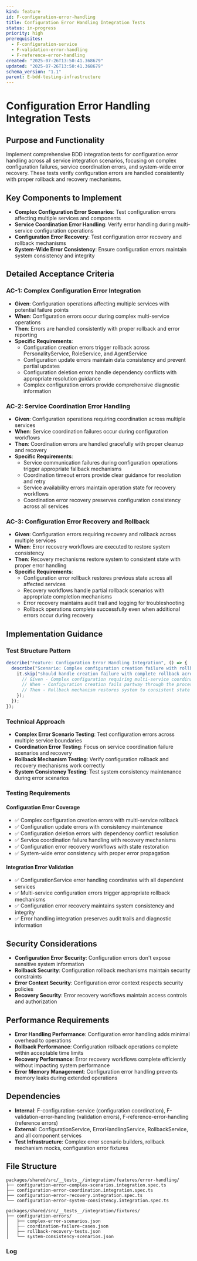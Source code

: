 ```yaml
---
kind: feature
id: F-configuration-error-handling
title: Configuration Error Handling Integration Tests
status: in-progress
priority: high
prerequisites:
  - F-configuration-service
  - F-validation-error-handling
  - F-reference-error-handling
created: "2025-07-26T13:50:41.368679"
updated: "2025-07-26T13:50:41.368679"
schema_version: "1.1"
parent: E-bdd-testing-infrastructure
---
```


# Configuration Error Handling Integration Tests

## Purpose and Functionality

Implement comprehensive BDD integration tests for configuration error handling across all service integration scenarios, focusing on complex configuration failures, service coordination errors, and system-wide error recovery. These tests verify configuration errors are handled consistently with proper rollback and recovery mechanisms.

## Key Components to Implement

- **Complex Configuration Error Scenarios**: Test configuration errors affecting multiple services and components
- **Service Coordination Error Handling**: Verify error handling during multi-service configuration operations
- **Configuration Error Recovery**: Test configuration error recovery and rollback mechanisms
- **System-Wide Error Consistency**: Ensure configuration errors maintain system consistency and integrity

## Detailed Acceptance Criteria

### AC-1: Complex Configuration Error Integration

- **Given**: Configuration operations affecting multiple services with potential failure points
- **When**: Configuration errors occur during complex multi-service operations
- **Then**: Errors are handled consistently with proper rollback and error reporting
- **Specific Requirements**:
  - Configuration creation errors trigger rollback across PersonalityService, RoleService, and AgentService
  - Configuration update errors maintain data consistency and prevent partial updates
  - Configuration deletion errors handle dependency conflicts with appropriate resolution guidance
  - Complex configuration errors provide comprehensive diagnostic information

### AC-2: Service Coordination Error Handling

- **Given**: Configuration operations requiring coordination across multiple services
- **When**: Service coordination failures occur during configuration workflows
- **Then**: Coordination errors are handled gracefully with proper cleanup and recovery
- **Specific Requirements**:
  - Service communication failures during configuration operations trigger appropriate fallback mechanisms
  - Coordination timeout errors provide clear guidance for resolution and retry
  - Service availability errors maintain operation state for recovery workflows
  - Coordination error recovery preserves configuration consistency across all services

### AC-3: Configuration Error Recovery and Rollback

- **Given**: Configuration errors requiring recovery and rollback across multiple services
- **When**: Error recovery workflows are executed to restore system consistency
- **Then**: Recovery mechanisms restore system to consistent state with proper error handling
- **Specific Requirements**:
  - Configuration error rollback restores previous state across all affected services
  - Recovery workflows handle partial rollback scenarios with appropriate completion mechanisms
  - Error recovery maintains audit trail and logging for troubleshooting
  - Rollback operations complete successfully even when additional errors occur during recovery

## Implementation Guidance

### Test Structure Pattern

```typescript
describe("Feature: Configuration Error Handling Integration", () => {
  describe("Scenario: Complex configuration creation failure with rollback", () => {
    it.skip("should handle creation failure with complete rollback across services", async () => {
      // Given - Complex configuration requiring multi-service coordination
      // When - Configuration creation fails partway through the process
      // Then - Rollback mechanism restores system to consistent state
    });
  });
});
```

### Technical Approach

- **Complex Error Scenario Testing**: Test configuration errors across multiple service boundaries
- **Coordination Error Testing**: Focus on service coordination failure scenarios and recovery
- **Rollback Mechanism Testing**: Verify configuration rollback and recovery mechanisms work correctly
- **System Consistency Testing**: Test system consistency maintenance during error scenarios

### Testing Requirements

#### Configuration Error Coverage

- ✅ Complex configuration creation errors with multi-service rollback
- ✅ Configuration update errors with consistency maintenance
- ✅ Configuration deletion errors with dependency conflict resolution
- ✅ Service coordination failure handling with recovery mechanisms
- ✅ Configuration error recovery workflows with state restoration
- ✅ System-wide error consistency with proper error propagation

#### Integration Error Validation

- ✅ ConfigurationService error handling coordinates with all dependent services
- ✅ Multi-service configuration errors trigger appropriate rollback mechanisms
- ✅ Configuration error recovery maintains system consistency and integrity
- ✅ Error handling integration preserves audit trails and diagnostic information

## Security Considerations

- **Configuration Error Security**: Configuration errors don't expose sensitive system information
- **Rollback Security**: Configuration rollback mechanisms maintain security constraints
- **Error Context Security**: Configuration error context respects security policies
- **Recovery Security**: Error recovery workflows maintain access controls and authorization

## Performance Requirements

- **Error Handling Performance**: Configuration error handling adds minimal overhead to operations
- **Rollback Performance**: Configuration rollback operations complete within acceptable time limits
- **Recovery Performance**: Error recovery workflows complete efficiently without impacting system performance
- **Error Memory Management**: Configuration error handling prevents memory leaks during extended operations

## Dependencies

- **Internal**: F-configuration-service (configuration coordination), F-validation-error-handling (validation errors), F-reference-error-handling (reference errors)
- **External**: ConfigurationService, ErrorHandlingService, RollbackService, and all component services
- **Test Infrastructure**: Complex error scenario builders, rollback mechanism mocks, configuration error fixtures

## File Structure

```
packages/shared/src/__tests__/integration/features/error-handling/
├── configuration-error-complex-scenarios.integration.spec.ts
├── configuration-error-coordination.integration.spec.ts
├── configuration-error-recovery.integration.spec.ts
└── configuration-error-system-consistency.integration.spec.ts

packages/shared/src/__tests__/integration/fixtures/
├── configuration-errors/
│   ├── complex-error-scenarios.json
│   ├── coordination-failure-cases.json
│   ├── rollback-recovery-tests.json
│   └── system-consistency-scenarios.json
```

### Log
